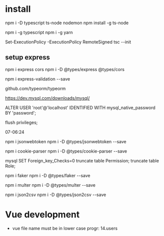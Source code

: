 # install

npm i -D typescript ts-node nodemon
npm install -g ts-node

npm i -g typescript
npm i -g yarn

Set-ExecutionPolicy -ExecutionPolicy RemoteSigned
tsc --init

## setup express

npm i express cors
npm i -D @types/express @types/cors

npm i express-validation --save

github.com/typeorm/typeorm

https://dev.mysql.com/downloads/mysql/

ALTER USER 'root'@'localhost' IDENTIFIED WITH mysql_native_password BY 'password';

flush privileges;

07-06:24

npm i jsonwebtoken
npm i -D @types/jsonwebtoken --save

npm i cookie-parser
npm i -D @types/cookie-parser --save

mysql
    SET Foreign_key_Checks=0
    truncate table Permission;
    truncate table Role;


npm i faker
npm i -D @types/faker --save

npm i multer
npm i -D @types/multer --save

npm i json2csv
npm i -D @types/json2csv --save

# Vue development

-   vue file name must be in lower case
progr: 14.users

